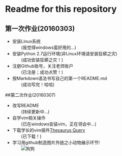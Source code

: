 # **Readme for this repository**
## 第一次作业(20160303)
* 安装Linux系统  
　　(我觉得windows蛮好用的...)
* 安装Python 2.7运行环境(非Linux环境请安装狂蟒之灾)  
　　(成功安装狂蟒之灾！)
*  注册Github账号，关注老师账户  
　　(已注册；成功点赞！)
*  按Markdown语法书写自己的第一个README.md  
　　(成功写完！哈哈)

##第二次作业(20160307)
* 改写README  
　　(持续更新中...)  
* 自学vim相关操作  
　　(已在windows安装vim，正在领会中...)
* 下载学长的vim插件[Thesaurus Query](https://github.com/Ron89/thesaurus_query.vim)  
　　(已下载！)
* 学习用github制造图片外链之小动物展示环节!  
　　![狗狗](https://github.com/ChenYangyao/computationalphysics_N2013301020169/raw/master/QQ.20140629135438.jpg)


